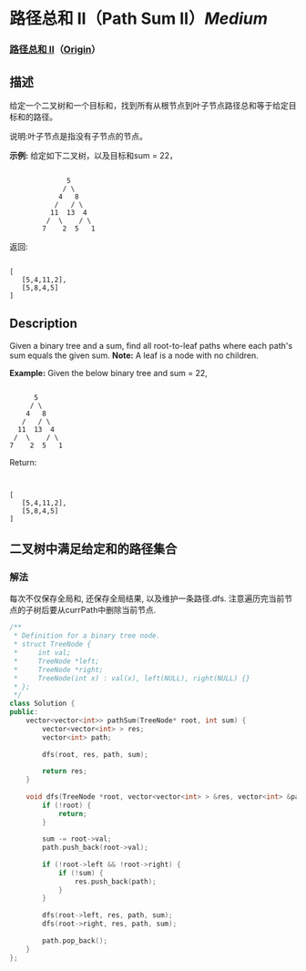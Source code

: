 # 路径总和 II（Path Sum II）*Medium*
### [路径总和 II](https://leetcode-cn.com/problems/path-sum-ii)（[Origin](https://leetcode.com/problems/path-sum-ii)）
## 描述
给定一个二叉树和一个目标和，找到所有从根节点到叶子节点路径总和等于给定目标和的路径。

说明:叶子节点是指没有子节点的节点。

**示例:**
给定如下二叉树，以及目标和sum = 22，
```

              5
             / \
            4   8
           /   / \
          11  13  4
         /  \    / \
        7    2  5   1
```


返回:
```

[
   [5,4,11,2],
   [5,8,4,5]
]
```

## Description
Given a binary tree and a sum, find all root-to-leaf paths where each path&#39;s sum equals the given sum.
**Note:**
A leaf is a node with no children.

**Example:**
Given the below binary tree and sum = 22,

```

      5
     / \
    4   8
   /   / \
  11  13  4
 /  \    / \
7    2  5   1
```


Return:
```


[
   [5,4,11,2],
   [5,8,4,5]
]
```



## 二叉树中满足给定和的路径集合
### 解法
每次不仅保存全局和, 还保存全局结果, 以及维护一条路径.dfs. 注意遍历完当前节点的子树后要从currPath中删除当前节点.
```c++
/**
 * Definition for a binary tree node.
 * struct TreeNode {
 *     int val;
 *     TreeNode *left;
 *     TreeNode *right;
 *     TreeNode(int x) : val(x), left(NULL), right(NULL) {}
 * };
 */
class Solution {
public:
    vector<vector<int>> pathSum(TreeNode* root, int sum) {
        vector<vector<int> > res;
        vector<int> path;
        
        dfs(root, res, path, sum);
        
        return res;
    }
    
    void dfs(TreeNode *root, vector<vector<int> > &res, vector<int> &path, int sum) {
        if (!root) {
            return;
        }
        
        sum -= root->val;
        path.push_back(root->val);
        
        if (!root->left && !root->right) {
            if (!sum) {
                res.push_back(path);
            }
        }
        
        dfs(root->left, res, path, sum);
        dfs(root->right, res, path, sum);
        
        path.pop_back();
    }
};
```